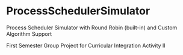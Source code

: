 # ProcessSchedulerSimulator
Process Scheduler Simulator with Round Robin (built-in) and Custom Algorithm Support

First Semester Group Project for Curricular Integration Activity II
